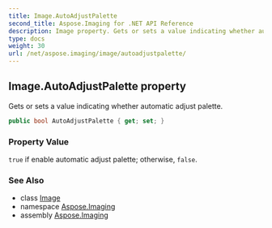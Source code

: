```yaml
---
title: Image.AutoAdjustPalette
second_title: Aspose.Imaging for .NET API Reference
description: Image property. Gets or sets a value indicating whether automatic adjust palette
type: docs
weight: 30
url: /net/aspose.imaging/image/autoadjustpalette/
---
```

## Image.AutoAdjustPalette property

Gets or sets a value indicating whether automatic adjust palette.

```csharp
public bool AutoAdjustPalette { get; set; }
```

### Property Value

`true` if enable automatic adjust palette; otherwise, `false`.

### See Also

* class [Image](../)
* namespace [Aspose.Imaging](../../image/)
* assembly [Aspose.Imaging](../../../)


